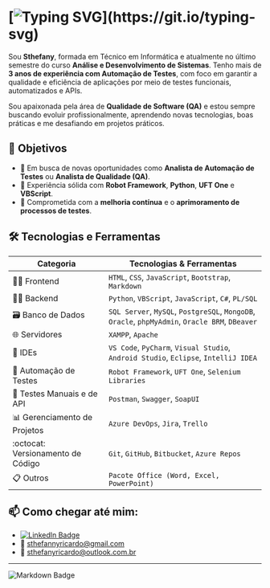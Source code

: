 # [![Typing SVG](https://readme-typing-svg.herokuapp.com/?color=6567a5&size=35&center=true&vCenter=true&width=1000&lines=👋+Olá,+seja+bem-vindo(a)+ao+meu+perfil!)](https://git.io/typing-svg)

Sou **Sthefany**, formada em Técnico em Informática e atualmente no último semestre do curso **Análise e Desenvolvimento de Sistemas**. Tenho mais de **3 anos de experiência com Automação de Testes**, com foco em garantir a qualidade e eficiência de aplicações por meio de testes funcionais, automatizados e APIs.

Sou apaixonada pela área de **Qualidade de Software (QA)** e estou sempre buscando evoluir profissionalmente, aprendendo novas tecnologias, boas práticas e me desafiando em projetos práticos.

## 🎯 Objetivos
- 💼 Em busca de novas oportunidades como **Analista de Automação de Testes** ou **Analista de Qualidade (QA)**.
- 🤖 Experiência sólida com **Robot Framework**, **Python**, **UFT One** e **VBScript**.
- 🚀 Comprometida com a **melhoria contínua** e o **aprimoramento de processos de testes**.


## 🛠️ Tecnologias e Ferramentas  

| Categoria                           | Tecnologias & Ferramentas                                                                       |
|-------------------------------------|-------------------------------------------------------------------------------------------------|
| 👩‍🎨 Frontend                         | `HTML`, `CSS`, `JavaScript`, `Bootstrap`, `Markdown`                                            |
| 👩‍💻 Backend                          | `Python`, `VBScript`, `JavaScript`, `C#`, `PL/SQL`                                              |
| 🗃️ Banco de Dados                   | `SQL Server`, `MySQL`, `PostgreSQL`, `MongoDB`, `Oracle`, `phpMyAdmin`, `Oracle BRM`, `DBeaver` |
| 🌐 Servidores                       | `XAMPP`, `Apache`                                                                               |
| 🔧 IDEs                             | `VS Code`, `PyCharm`, `Visual Studio`, `Android Studio`, `Eclipse`, `IntelliJ IDEA`             |
| 🤖 Automação de Testes              | `Robot Framework`, `UFT One`, `Selenium Libraries`                                              |
| 🦾 Testes Manuais e de API          | `Postman`, `Swagger`, `SoapUI`                                                                  |
| 📊 Gerenciamento de Projetos        | `Azure DevOps`, `Jira`, `Trello`                                                                |
| :octocat: Versionamento de Código   | `Git`, `GitHub`, `Bitbucket`, `Azure Repos`                                                     |
| 📋 Outros                           | `Pacote Office (Word, Excel, PowerPoint)`                                                       |


## :mailbox: Como chegar até mim:  
- [![LinkedIn Badge](https://img.shields.io/badge/LinkedIn-6567a5?style=for-the-badge&logo=linkedin&logoColor=ffffff)](https://www.linkedin.com/in/sthefanyricardo/)
- 📧 [sthefannyricardo@gmail.com](mailto:sthefannyricardo@gmail.com)
- 📧 [sthefanyricardo@outlook.com.br](mailto:sthefanyricardo@outlook.com.br)

---

![Markdown Badge](https://img.shields.io/badge/Made%20with%20Markdown-6567a5?style=for-the-badge&logo=markdown&logoColor=6567a5&labelColor=ffffff)
